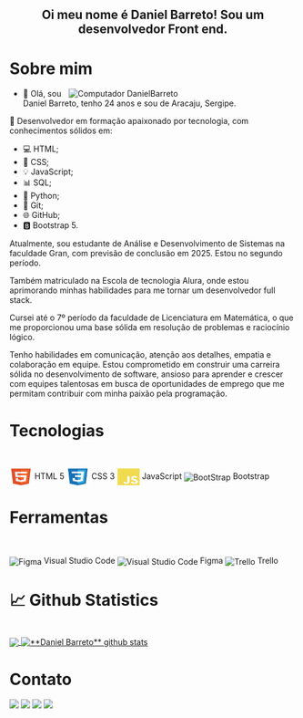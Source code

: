 ## <p align="center"> Oi meu nome é Daniel Barreto! Sou um desenvolvedor Front end.</p>

  # Sobre mim
  
  <img src="https://raw.githubusercontent.com/MicaelliMedeiros/micaellimedeiros/master/image/computer-illustration.png" min-width="400px" max-width="400px"         width="400px" align="right" alt="Computador DanielBarreto">
  
  * 👋 Olá, sou Daniel Barreto, tenho 24 anos e sou de Aracaju, Sergipe. 

🚀 Desenvolvedor em formação apaixonado por tecnologia, com conhecimentos sólidos em:

- 💻 HTML;
- 🎨 CSS;
- 💡 JavaScript;
- 📊 SQL;
- 🐍 Python;
- 🔗 Git;
- 🌐 GitHub;
- 🅱️ Bootstrap 5.

Atualmente, sou estudante de Análise e Desenvolvimento de Sistemas na faculdade Gran, com previsão de conclusão em 2025. Estou no segundo período.

Também matriculado na Escola de tecnologia Alura, onde estou aprimorando minhas habilidades para me tornar um desenvolvedor full stack. 

Cursei até o 7º período da faculdade de Licenciatura em Matemática, o que me proporcionou uma base sólida em resolução de problemas e raciocínio lógico.

Tenho habilidades em comunicação, atenção aos detalhes, empatia e colaboração em equipe. Estou comprometido em construir uma carreira sólida no desenvolvimento de software, ansioso para aprender e crescer com equipes talentosas em busca de oportunidades de emprego que me permitam contribuir com minha paixão pela programação.
  
  
  # Tecnologias
  
  <div style="display: block"><br>
   
  <img align="center" alt="HTML" height="30" width="40" src="https://raw.githubusercontent.com/devicons/devicon/master/icons/html5/html5-original.svg" > HTML 5
  <img align="center" alt="CSS" height="30" width="40" src="https://raw.githubusercontent.com/devicons/devicon/master/icons/css3/css3-original.svg"> CSS 3
  <img align="center" alt="JavaScrpt" height="30" width="40" src="https://raw.githubusercontent.com/devicons/devicon/master/icons/javascript/javascript-plain.svg"> JavaScript
  <img align="center" alt="BootStrap" height="30" width="40" src="https://cdn.jsdelivr.net/gh/devicons/devicon/icons/bootstrap/bootstrap-original.svg"> Bootstrap

  </div>

 
   # Ferramentas
  
   <div style="display: block"><br>
    
  <img align="center" alt="Figma" height="30" width="40" src="https://cdn.jsdelivr.net/gh/devicons/devicon/icons/visualstudio/visualstudio-plain.svg">  Visual Studio Code
  <img align="center" alt="Visual Studio Code" height="30" width="40" src="https://cdn.jsdelivr.net/gh/devicons/devicon/icons/figma/figma-original.svg"> Figma
  <img align="center" alt="Trello" height="30" width="40" src="https://cdn.jsdelivr.net/gh/devicons/devicon/icons/trello/trello-plain.svg">  Trello

  </div>
  
  #
  
   # 📈 Github Statistics
   
   <div style="display: block"><br>
   
   <a href="https://github.com/Gurupreet">
         <img align="center" src="https://github-readme-stats.vercel.app/api/top-langs/?username=DanielBarret0&theme=radical&hide_langs_below=1" />
   </a>

   <a href="https://github.com/Gurupreet">
          <img align="center" src="https://github-readme-stats.vercel.app/api?username=DanielBarret0&theme=radical&show_icons=true" alt="**Daniel Barreto** github stats"/>
   </a>
 
 #
  
   </div>
   
 #

  # Contato
  
 <p align="left">
  <a href="mailto:josedanielbarreto@gmail.com" alt="Gmail" target="_blank">
  <img src="https://img.shields.io/badge/Gmail-D14836?style=for-the-badge&logo=&logoColor=white=mailto:josedanielbarreto@gmail.com"/ target="_blank"></a>

  <a href="https://www.linkedin.com/in/daniel-barreto-1b763216a/" alt="Linkedin" target="_blank">
  <img src="https://img.shields.io/badge/LinkedIn-0077B5?style=for-the-badge&logo=&logoColor=white=https://www.linkedin.com/in/daniel-barreto-developer/" / target="_blank"></a>

  <a href="https://www.instagram.com/daniel.barret0/" alt="Instagram" target="_blank">
  <img src="https://img.shields.io/badge/Instagram-E4405F?style=for-the-badge&logo=&logoColor=white=https://www.instagram.com/daniel.barret0/"/ target="_blank"></a>
 
 
  <a href="https://cursos.alura.com.br/vitrinedev/danielbarreto" alt="VitrineDev" target="_blank">
  <img src="https://img.shields.io/badge/VitrineDev-100000?style=for-the-badge&logo=&logoColor=white=https://cursos.alura.com.br/vitrinedev/danielbarreto"/ target="_blank"></a>
</p>  


  
